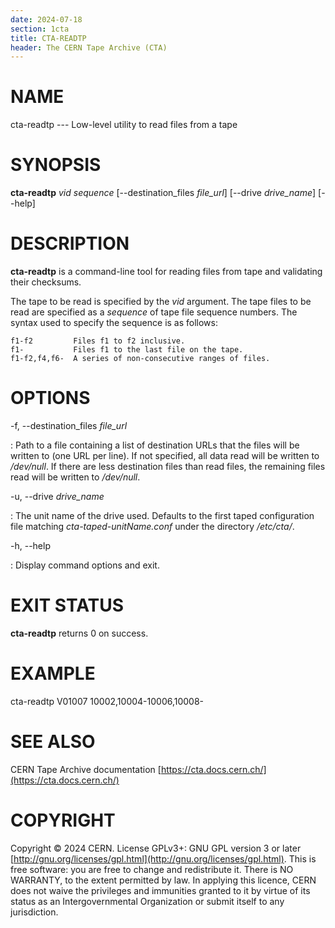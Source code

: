 ```yaml
---
date: 2024-07-18
section: 1cta
title: CTA-READTP
header: The CERN Tape Archive (CTA)
---
```

<!---
@project      The CERN Tape Archive (CTA)
@copyright    Copyright © 2020-2024 CERN
@license      This program is free software, distributed under the terms of the GNU General Public
              Licence version 3 (GPL Version 3), copied verbatim in the file "COPYING". You can
              redistribute it and/or modify it under the terms of the GPL Version 3, or (at your
              option) any later version.

              This program is distributed in the hope that it will be useful, but WITHOUT ANY
              WARRANTY; without even the implied warranty of MERCHANTABILITY or FITNESS FOR A
              PARTICULAR PURPOSE. See the GNU General Public License for more details.

              In applying this licence, CERN does not waive the privileges and immunities
              granted to it by virtue of its status as an Intergovernmental Organization or
              submit itself to any jurisdiction.
--->

# NAME

cta-readtp --- Low-level utility to read files from a tape

# SYNOPSIS

**cta-readtp** *vid* *sequence* \[\--destination\_files *file_url*] \[\--drive *drive_name*] \[\--help]

# DESCRIPTION

**cta-readtp** is a command-line tool for reading files from tape and
validating their checksums.

The tape to be read is specified by the *vid* argument. The tape files
to be read are specified as a *sequence* of tape file sequence numbers.
The syntax used to specify the sequence is as follows:

    f1-f2         Files f1 to f2 inclusive.
    f1-           Files f1 to the last file on the tape.
    f1-f2,f4,f6-  A series of non-consecutive ranges of files.

# OPTIONS

-f, \--destination\_files *file_url*

:   Path to a file containing a list of destination URLs that the files
    will be written to (one URL per line). If not specified, all data
    read will be written to */dev/null*. If there are less destination
    files than read files, the remaining files read will be written to
    */dev/null*.

-u, \--drive *drive_name*

:   The unit name of the drive used. Defaults to the first taped
    configuration file matching *cta-taped-unitName.conf* under the
    directory */etc/cta/*.

-h, \--help

:   Display command options and exit.

# EXIT STATUS

**cta-readtp** returns 0 on success.

# EXAMPLE

cta-readtp V01007 10002,10004-10006,10008-

# SEE ALSO

CERN Tape Archive documentation [https://cta.docs.cern.ch/](https://cta.docs.cern.ch/)

# COPYRIGHT

Copyright © 2024 CERN. License GPLv3+: GNU GPL version 3 or later [http://gnu.org/licenses/gpl.html](http://gnu.org/licenses/gpl.html).
This is free software: you are free to change and redistribute it. There is NO WARRANTY, to the extent permitted by law.
In applying this licence, CERN does not waive the privileges and immunities granted to it by virtue of its status as an
Intergovernmental Organization or submit itself to any jurisdiction.
